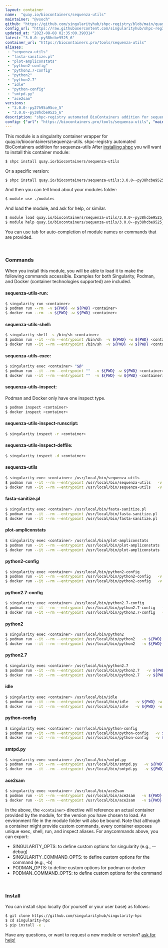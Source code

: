 ```yaml
---
layout: container
name:  "quay.io/biocontainers/sequenza-utils"
maintainer: "@vsoch"
github: "https://github.com/singularityhub/shpc-registry/blob/main/quay.io/biocontainers/sequenza-utils/container.yaml"
config_url: "https://raw.githubusercontent.com/singularityhub/shpc-registry/main/quay.io/biocontainers/sequenza-utils/container.yaml"
updated_at: "2023-08-08 02:35:00.390314"
latest: "3.0.0--py38hcbe9525_6"
container_url: "https://biocontainers.pro/tools/sequenza-utils"
aliases:
 - "sequenza-utils"
 - "fasta-sanitize.pl"
 - "plot-ampliconstats"
 - "python2-config"
 - "python2.7-config"
 - "python2"
 - "python2.7"
 - "idle"
 - "python-config"
 - "smtpd.py"
 - "ace2sam"
versions:
 - "3.0.0--py27h95a95ce_5"
 - "3.0.0--py38hcbe9525_6"
description: "shpc-registry automated BioContainers addition for sequenza-utils"
config: {"url": "https://biocontainers.pro/tools/sequenza-utils", "maintainer": "@vsoch", "description": "shpc-registry automated BioContainers addition for sequenza-utils", "latest": {"3.0.0--py38hcbe9525_6": "sha256:305f7f3b3093eb630b0343a4a8d5c7cb619608903455f1dfbebdc597a1443d1d"}, "tags": {"3.0.0--py27h95a95ce_5": "sha256:cd725cb5730ad0ea7536e0f5231d4462a83d4691f2c23ea63089fd9aaeaaffd2", "3.0.0--py38hcbe9525_6": "sha256:305f7f3b3093eb630b0343a4a8d5c7cb619608903455f1dfbebdc597a1443d1d"}, "docker": "quay.io/biocontainers/sequenza-utils", "aliases": {"sequenza-utils": "/usr/local/bin/sequenza-utils", "fasta-sanitize.pl": "/usr/local/bin/fasta-sanitize.pl", "plot-ampliconstats": "/usr/local/bin/plot-ampliconstats", "python2-config": "/usr/local/bin/python2-config", "python2.7-config": "/usr/local/bin/python2.7-config", "python2": "/usr/local/bin/python2", "python2.7": "/usr/local/bin/python2.7", "idle": "/usr/local/bin/idle", "python-config": "/usr/local/bin/python-config", "smtpd.py": "/usr/local/bin/smtpd.py", "ace2sam": "/usr/local/bin/ace2sam"}}
---
```


This module is a singularity container wrapper for quay.io/biocontainers/sequenza-utils.
shpc-registry automated BioContainers addition for sequenza-utils
After [installing shpc](#install) you will want to install this container module:


```bash
$ shpc install quay.io/biocontainers/sequenza-utils
```

Or a specific version:

```bash
$ shpc install quay.io/biocontainers/sequenza-utils:3.0.0--py38hcbe9525_6
```

And then you can tell lmod about your modules folder:

```bash
$ module use ./modules
```

And load the module, and ask for help, or similar.

```bash
$ module load quay.io/biocontainers/sequenza-utils/3.0.0--py38hcbe9525_6
$ module help quay.io/biocontainers/sequenza-utils/3.0.0--py38hcbe9525_6
```

You can use tab for auto-completion of module names or commands that are provided.

<br>

### Commands

When you install this module, you will be able to load it to make the following commands accessible.
Examples for both Singularity, Podman, and Docker (container technologies supported) are included.

#### sequenza-utils-run:

```bash
$ singularity run <container>
$ podman run --rm  -v ${PWD} -w ${PWD} <container>
$ docker run --rm  -v ${PWD} -w ${PWD} <container>
```

#### sequenza-utils-shell:

```bash
$ singularity shell -s /bin/sh <container>
$ podman run --it --rm --entrypoint /bin/sh  -v ${PWD} -w ${PWD} <container>
$ docker run --it --rm --entrypoint /bin/sh  -v ${PWD} -w ${PWD} <container>
```

#### sequenza-utils-exec:

```bash
$ singularity exec <container> "$@"
$ podman run --it --rm --entrypoint ""  -v ${PWD} -w ${PWD} <container> "$@"
$ docker run --it --rm --entrypoint ""  -v ${PWD} -w ${PWD} <container> "$@"
```

#### sequenza-utils-inspect:

Podman and Docker only have one inspect type.

```bash
$ podman inspect <container>
$ docker inspect <container>
```

#### sequenza-utils-inspect-runscript:

```bash
$ singularity inspect -r <container>
```

#### sequenza-utils-inspect-deffile:

```bash
$ singularity inspect -d <container>
```


#### sequenza-utils

```bash
$ singularity exec <container> /usr/local/bin/sequenza-utils
$ podman run --it --rm --entrypoint /usr/local/bin/sequenza-utils   -v ${PWD} -w ${PWD} <container> -c " $@"
$ docker run --it --rm --entrypoint /usr/local/bin/sequenza-utils   -v ${PWD} -w ${PWD} <container> -c " $@"
```


#### fasta-sanitize.pl

```bash
$ singularity exec <container> /usr/local/bin/fasta-sanitize.pl
$ podman run --it --rm --entrypoint /usr/local/bin/fasta-sanitize.pl   -v ${PWD} -w ${PWD} <container> -c " $@"
$ docker run --it --rm --entrypoint /usr/local/bin/fasta-sanitize.pl   -v ${PWD} -w ${PWD} <container> -c " $@"
```


#### plot-ampliconstats

```bash
$ singularity exec <container> /usr/local/bin/plot-ampliconstats
$ podman run --it --rm --entrypoint /usr/local/bin/plot-ampliconstats   -v ${PWD} -w ${PWD} <container> -c " $@"
$ docker run --it --rm --entrypoint /usr/local/bin/plot-ampliconstats   -v ${PWD} -w ${PWD} <container> -c " $@"
```


#### python2-config

```bash
$ singularity exec <container> /usr/local/bin/python2-config
$ podman run --it --rm --entrypoint /usr/local/bin/python2-config   -v ${PWD} -w ${PWD} <container> -c " $@"
$ docker run --it --rm --entrypoint /usr/local/bin/python2-config   -v ${PWD} -w ${PWD} <container> -c " $@"
```


#### python2.7-config

```bash
$ singularity exec <container> /usr/local/bin/python2.7-config
$ podman run --it --rm --entrypoint /usr/local/bin/python2.7-config   -v ${PWD} -w ${PWD} <container> -c " $@"
$ docker run --it --rm --entrypoint /usr/local/bin/python2.7-config   -v ${PWD} -w ${PWD} <container> -c " $@"
```


#### python2

```bash
$ singularity exec <container> /usr/local/bin/python2
$ podman run --it --rm --entrypoint /usr/local/bin/python2   -v ${PWD} -w ${PWD} <container> -c " $@"
$ docker run --it --rm --entrypoint /usr/local/bin/python2   -v ${PWD} -w ${PWD} <container> -c " $@"
```


#### python2.7

```bash
$ singularity exec <container> /usr/local/bin/python2.7
$ podman run --it --rm --entrypoint /usr/local/bin/python2.7   -v ${PWD} -w ${PWD} <container> -c " $@"
$ docker run --it --rm --entrypoint /usr/local/bin/python2.7   -v ${PWD} -w ${PWD} <container> -c " $@"
```


#### idle

```bash
$ singularity exec <container> /usr/local/bin/idle
$ podman run --it --rm --entrypoint /usr/local/bin/idle   -v ${PWD} -w ${PWD} <container> -c " $@"
$ docker run --it --rm --entrypoint /usr/local/bin/idle   -v ${PWD} -w ${PWD} <container> -c " $@"
```


#### python-config

```bash
$ singularity exec <container> /usr/local/bin/python-config
$ podman run --it --rm --entrypoint /usr/local/bin/python-config   -v ${PWD} -w ${PWD} <container> -c " $@"
$ docker run --it --rm --entrypoint /usr/local/bin/python-config   -v ${PWD} -w ${PWD} <container> -c " $@"
```


#### smtpd.py

```bash
$ singularity exec <container> /usr/local/bin/smtpd.py
$ podman run --it --rm --entrypoint /usr/local/bin/smtpd.py   -v ${PWD} -w ${PWD} <container> -c " $@"
$ docker run --it --rm --entrypoint /usr/local/bin/smtpd.py   -v ${PWD} -w ${PWD} <container> -c " $@"
```


#### ace2sam

```bash
$ singularity exec <container> /usr/local/bin/ace2sam
$ podman run --it --rm --entrypoint /usr/local/bin/ace2sam   -v ${PWD} -w ${PWD} <container> -c " $@"
$ docker run --it --rm --entrypoint /usr/local/bin/ace2sam   -v ${PWD} -w ${PWD} <container> -c " $@"
```



In the above, the `<container>` directive will reference an actual container provided
by the module, for the version you have chosen to load. An environment file in the
module folder will also be bound. Note that although a container
might provide custom commands, every container exposes unique exec, shell, run, and
inspect aliases. For anycommands above, you can export:

 - SINGULARITY_OPTS: to define custom options for singularity (e.g., --debug)
 - SINGULARITY_COMMAND_OPTS: to define custom options for the command (e.g., -b)
 - PODMAN_OPTS: to define custom options for podman or docker
 - PODMAN_COMMAND_OPTS: to define custom options for the command

<br>

### Install

You can install shpc locally (for yourself or your user base) as follows:

```bash
$ git clone https://github.com/singularityhub/singularity-hpc
$ cd singularity-hpc
$ pip install -e .
```

Have any questions, or want to request a new module or version? [ask for help!](https://github.com/singularityhub/singularity-hpc/issues)